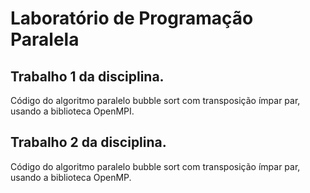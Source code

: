# Laboratório de Programação Paralela

## Trabalho 1 da disciplina.

Código do algoritmo paralelo bubble sort com transposição ímpar par, usando a biblioteca OpenMPI.

## Trabalho 2 da disciplina.

Código do algoritmo paralelo bubble sort com transposição ímpar par, usando a biblioteca OpenMP.